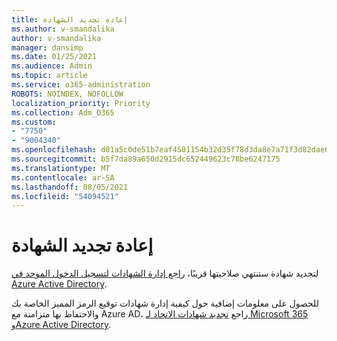 ```yaml
---
title: إعادة تجديد الشهادة
ms.author: v-smandalika
author: v-smandalika
manager: dansimp
ms.date: 01/25/2021
ms.audience: Admin
ms.topic: article
ms.service: o365-administration
ROBOTS: NOINDEX, NOFOLLOW
localization_priority: Priority
ms.collection: Adm_O365
ms.custom:
- "7750"
- "9004340"
ms.openlocfilehash: d01a5c0de51b7eaf4501154b32d35f78d3da8e7a71f3d82dae6faedb68ede3ec
ms.sourcegitcommit: b5f7da89a650d2915dc652449623c78be6247175
ms.translationtype: MT
ms.contentlocale: ar-SA
ms.lasthandoff: 08/05/2021
ms.locfileid: "54094521"
---
```

# <a name="renew-certificate"></a>إعادة تجديد الشهادة

لتجديد شهادة ستنتهي صلاحيتها قريبًا، [راجع إدارة الشهادات لتسجيل الدخول الموحد في Azure Active Directory](https://docs.microsoft.com/azure/active-directory/manage-apps/manage-certificates-for-federated-single-sign-on#renew-a-certificate-that-will-soon-expire).

للحصول على معلومات إضافية حول كيفية إدارة شهادات توقيع الرمز المميز الخاصة بك والاحتفاظ بها متزامنة مع Azure AD، راجع [تجديد شهادات الاتحاد لـ Microsoft 365 وAzure Active Directory](https://docs.microsoft.com/azure/active-directory/hybrid/how-to-connect-fed-o365-certs).


